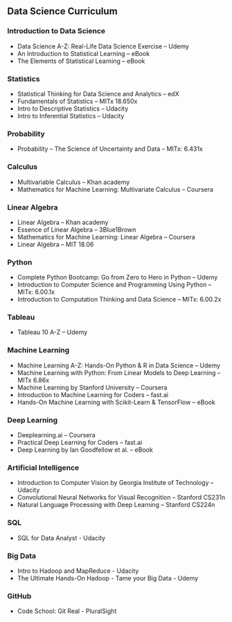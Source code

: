 ## Data Science Curriculum

### Introduction to Data Science<br/>
* Data Science A-Z: Real-Life Data Science Exercise – Udemy<br/>
* An Introduction to Statistical Learning – eBook <br/>
* The Elements of Statistical Learning – eBook <br/>

### Statistics<br/>
* Statistical Thinking for Data Science and Analytics – edX<br/>
* Fundamentals of Statistics – MITx 18.650x<br/>
* Intro to Descriptive Statistics – Udacity<br/>
* Intro to Inferential Statistics – Udacity <br/>

### Probability<br/>
* Probability – The Science of Uncertainty and Data – MITx: 6.431x<br/>

### Calculus<br/>
* Multivariable Calculus – Khan academy<br/>
* Mathematics for Machine Learning: Multivariate Calculus – Coursera <br/>

### Linear Algebra<br/>
* Linear Algebra – Khan academy<br/>
* Essence of Linear Algebra – 3Blue1Brown<br/>
* Mathematics for Machine Learning: Linear Algebra – Coursera<br/>
* Linear Algebra – MIT 18.06<br/>

### Python<br/>
* Complete Python Bootcamp: Go from Zero to Hero in Python – Udemy<br/>
* Introduction to Computer Science and Programming Using Python – MITx: 6.00.1x<br/>
* Introduction to Computation Thinking and Data Science – MITx: 6.00.2x<br/>

### Tableau<br/>
* Tableau 10 A-Z – Udemy<br/>

### Machine Learning<br/>
* Machine Learning A-Z: Hands-On Python & R in Data Science – Udemy<br/>
* Machine Learning with Python: From Linear Models to Deep Learning – MITx 6.86x<br/>
* Machine Learning by Stanford University – Coursera<br/>
* Introduction to Machine Learning for Coders – fast.ai<br/>
* Hands-On Machine Learning with Scikit-Learn & TensorFlow – eBook <br/>

### Deep Learning<br/>
* Deeplearning.ai – Coursera <br/>
* Practical Deep Learning for Coders – fast.ai<br/>
* Deep Learning by Ian Goodfellow et al. – eBook<br/>

### Artificial Intelligence<br/>
* Introduction to Computer Vision by Georgia Institute of Technology – Udacity<br/>
* Convolutional Neural Networks for Visual Recognition – Stanford CS231n<br/>
* Natural Language Processing with Deep Learning – Stanford CS224n<br/>

### SQL<br/>
* SQL for Data Analyst - Udacity<br/>

### Big Data<br/>
* Intro to Hadoop and MapReduce - Udacity <br/>
* The Ultimate Hands-On Hadoop - Tame your Big Data - Udemy<br/>

### GitHub<br/>
* Code School: Git Real - PluralSight<br/>


